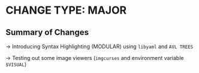 # CHANGE TYPE: MAJOR

## Summary of Changes

-> Introducing Syntax Highlighting (MODULAR) using `libyaml` and `AVL TREES`

-> Testing out some image viewers (`imgcurses` and environment variable `$VISUAL`)
